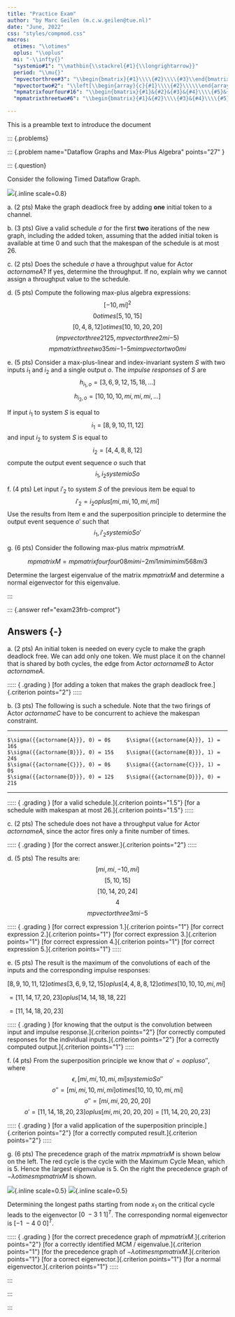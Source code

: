 ```yaml
---
title: "Practice Exam" 
author: "by Marc Geilen (m.c.w.geilen@tue.nl)"
date: "June, 2022"
css: "styles/compmod.css"
macros:
  otimes: "\\otimes"
  oplus: "\\oplus"
  mi: "-\\infty{}"
  "systemio#1": "\\mathbin{\\stackrel{#1}{\\longrightarrow}}"
  period: "\\mu{}"
  "mpvectorthree#3": "\\begin{bmatrix}{#1}\\\\{#2}\\\\{#3}\\end{bmatrix}"
  "mpvectortwo#2": "\\left[\\begin{array}{c}{#1}\\\\{#2}\\\\\\end{array}\\right]"
  "mpmatrixfourfour#16": "\\begin{bmatrix}{#1}&{#2}&{#3}&{#4}\\\\{#5}&{#6}&{#7}&{#8}\\\\{#9}&{#10}&{#11}&{#12}\\\\{#13}&{#14}&{#15}&{#16}\\\\\\end{bmatrix}"
  "mpmatrixthreetwo#6": "\\begin{bmatrix}{#1}&{#2}\\\\{#3}&{#4}\\\\{#5}&{#6}\\\\\\end{bmatrix}"

---
```


This is a preamble text to introduce the document


<!-- Questions start below -->

::: {.problems}


::: {.problem name="Dataflow Graphs and Max-Plus Algebra" points="27" }

::: {.question}

Consider the following Timed Dataflow Graph.

![](./figures/dataflow4.png){.inline scale=0.8}
  
a. (2 pts)
   Make the graph deadlock free by adding **one** initial token to a channel.
  
b. (3 pts)
   Give a valid schedule $\sigma$ for the first **two** iterations of the new graph, including the added token, assuming that the added initial token is available at time 0 and such that the makespan of the schedule is at most $26$.

c. (2 pts)
   Does the schedule $\sigma$ have a throughput value for Actor ${{actorname{A}}}$? If yes, determine the throughput. If no, explain why we cannot assign a throughput value to the schedule.

d. (5 pts)
   Compute the following max-plus algebra expressions:
   $$[-10, {{mi}}]^2$$
   $$0 {{otimes}} [5, 10, 15]$$
   $$[0, 4, 8, 12] {{otimes}} [10, 10, 20, 20]$$
   $$
     \left(
        {{mpvectorthree{2}{12}{5}}},
        {{mpvectorthree{2}{{{mi}}}{-5}}}
     \right)
   $$
   $$
     {{mpmatrixthreetwo{3}{5}{{{mi}}}{-1}{-5}{{{mi}}}}}
     {{mpvectortwo{0}{{{mi}}}}}
   $$

e. (5 pts)
   Consider a max-plus-linear and index-invariant system $S$ with two inputs $i_1$ and $i_2$ and a single output $o$.
   The *impulse responses* of $S$ are
   $$ h_{i_1,o} = [3, 6, 9, 12, 15, 18, \ldots{}]$$
   $$ h_{i_2,o} = [10, 10, 10, {{mi}}, {{mi}}, {{mi}}, \ldots{}]$$

   If input $i_1$ to system $S$ is equal to
   $$i_1=[8,9,10,11,12]$$
   and input $i_2$ to system $S$ is equal to
   $$i_2=[4, 4, 8, 8, 12]$$
   compute the output event sequence $o$ such that
   $$i_1, i_2{{systemio{S}}}o$$

f. (4 pts)
   Let input $i'_2$ to system $S$ of the previous item be equal to
   $$i'_2 = i_2 {{oplus}} [{{mi}}, {{mi}}, 10, {{mi}}, {{mi}}]$$
   Use the results from Item e and the superposition principle to determine the output event sequence $o'$  such that
   $$i_1, i'_2{{systemio{S}}}o'$$

g. (6 pts)
   Consider the following max-plus matrix ${{mpmatrix{M}}}$.

   $$ {{mpmatrix{M}}} = {{mpmatrixfourfour{0}{8}{{{mi}}}{{{mi}}}{-2}{{{mi}}}{1}{{{mi}}}{{{mi}}}{{{mi}}}{{{mi}}}{5}{6}{8}{{{mi}}}{3}}} $$

   Determine the largest eigenvalue of the matrix  ${{mpmatrix{M}}}$ and determine
   a normal eigenvector for this eigenvalue.

:::

::: {.answer ref="exam23frb-comprot"}

## Answers {-}

a. (2 pts)
   An initial token is needed on every cycle to make the graph deadlock free. We can add only one token. We must place it on the channel that is shared by both cycles, the edge from Actor ${{actorname{B}}}$ to Actor ${{actorname{A}}}$.

   ::::: { .grading }
   [for adding a token that makes the graph deadlock free.]{.criterion points="2"}
   :::::

b. (3 pts)
   The following is such a schedule. Note that the two firings of Actor ${{actorname{C}}}$ have to be concurrent to achieve the makespan constraint.

   -----------------------------------   ------------------------------------
    $\sigma({{actorname{A}}}, 0) = 0$     $\sigma({{actorname{A}}}, 1) = 16$
    $\sigma({{actorname{B}}}, 0) = 15$    $\sigma({{actorname{B}}}, 1) = 24$
    $\sigma({{actorname{C}}}, 0) = 0$     $\sigma({{actorname{C}}}, 1) = 0$
    $\sigma({{actorname{D}}}, 0) = 12$    $\sigma({{actorname{D}}}, 0) = 21$
   -----------------------------------   ------------------------------------

   ::::: { .grading }
   [for a valid schedule.]{.criterion points="1.5"}
   [for a schedule with makespan at most 26.]{.criterion points="1.5"}
   :::::

c. (2 pts)
   The schedule does not have a throughput value for Actor ${{actorname{A}}}$, since the actor fires only a finite number of times.

   ::::: { .grading }
   [for the correct answer.]{.criterion points="2"}
   :::::

d. (5 pts)
   The results are:
   $$[{{mi}}, {{mi}}, -10, {{mi}}]$$
   $$[5, 10, 15]$$
   $$[10, 14, 20, 24]$$
   $$ 4 $$
   $$ {{mpvectorthree{3}{{{mi}}}{-5}}} $$

   ::::: { .grading }
   [for correct expression 1.]{.criterion points="1"}
   [for correct expression 2.]{.criterion points="1"}
   [for correct expression 3.]{.criterion points="1"}
   [for correct expression 4.]{.criterion points="1"}
   [for correct expression 5.]{.criterion points="1"}
   :::::

e. (5 pts)
   The result is the maximum of the convolutions of each of the inputs and the corresponding impulse responses:

   $[8,9,10,11,12]{{otimes}}[3,6,9,12,15] {{oplus}} [4,4,8,8,12]{{otimes}}[10,10,10,{{mi}},{{mi}}]$

   $= [11,14,17,20, 23] {{oplus}} [14, 14, 18, 18, 22]$

   $= [11, 14, 18, 20, 23]$

   ::::: { .grading }
   [for knowing that the output is the convolution between input and impulse response.]{.criterion points="2"}
   [for correctly computed responses for the individual inputs.]{.criterion points="2"}
   [for a correctly computed output.]{.criterion points="1"}
   :::::

f. (4 pts)
   From the superposition principle we know that $o' = o{{oplus}} o''$, where
   $$\epsilon, [{{mi}}, {{mi}}, 10, {{mi}}, {{mi}}] {{systemio{S}}} o''$$
   $$o'' = [{{mi}}, {{mi}}, 10, {{mi}}, {{mi}}]{{otimes}}[10, 10, 10, {{mi}}, {{mi}}]$$
   $$o'' = [{{mi}}, {{mi}}, 20, 20, 20]$$
   $$o' = [11, 14, 18, 20, 23]{{oplus}}[{{mi}}, {{mi}}, 20, 20, 20] = [11, 14, 20, 20, 23]$$

   ::::: { .grading }
   [for a valid application of the superposition principle.]{.criterion points="2"}
   [for a correctly computed result.]{.criterion points="2"}
   :::::

g. (6 pts)
   The precedence graph of the matrix ${{mpmatrix{M}}}$ is shown below on the left. The red cycle is the cycle with the Maximum Cycle Mean, which is 5. Hence the largest eigenvalue is 5. On the right the precedence graph of $-\lambda{{otimes}}{{mpmatrix{M}}}$ is shown.

   ![](./figures/precedencegraph2.png){.inline scale=0.5}
   ![](./figures/precedencegraphvector2.png){.inline scale=0.5}

   Determining the longest paths starting from node $x_1$ on the critical cycle leads to the eigenvector $[0~-3~1~1]^T$. The corresponding normal eigenvector is $[-1~-4~0~0]^T$.

   ::::: { .grading }
   [for the correct precedence graph of ${{mpmatrix{M}}}$.]{.criterion points="2"}
   [for a correctly identified MCM / eigenvalue.]{.criterion points="1"}
   [for the precedence graph of $-\lambda{{otimes}}{}{{mpmatrix{M}}}$.]{.criterion points="1"}
   [for a correct eigenvector.]{.criterion points="1"}
   [for a normal eigenvector.]{.criterion points="1"}
   :::::

:::

:::

:::

<!-- markdownlint-disable-file MD045 -->
